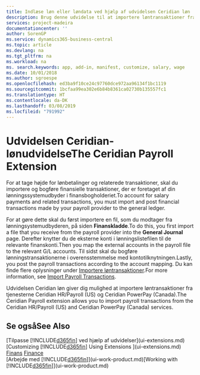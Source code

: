 ```yaml
---
title: Indlæse løn eller løndata ved hjælp af udvidelsen Ceridian løn | Microsoft Docs
description: Brug denne udvidelse til at importere løntransaktioner fra tjenesterne Ceridian HR/Payroll (US) og Ceridian PowerPay (Canada).
services: project-madeira
documentationcenter: ''
author: SorenGP
ms.service: dynamics365-business-central
ms.topic: article
ms.devlang: na
ms.tgt_pltfrm: na
ms.workload: na
ms. search.keywords: app, add-in, manifest, customize, salary, wage
ms.date: 10/01/2018
ms.author: sgroespe
ms.openlocfilehash: ed3ba9f10ce24c97760dce972aa96134f1bc1119
ms.sourcegitcommit: 1bcfaa99ea302e6b84b8361ca02730b135557fc1
ms.translationtype: HT
ms.contentlocale: da-DK
ms.lasthandoff: 03/08/2019
ms.locfileid: "791992"
---
```

# <a name="the-ceridian-payroll-extension"></a><span data-ttu-id="a8e2c-103">Udvidelsen Ceridian-lønudvidelse</span><span class="sxs-lookup"><span data-stu-id="a8e2c-103">The Ceridian Payroll Extension</span></span>
<span data-ttu-id="a8e2c-104">For at tage højde for lønbetalinger og relaterede transaktioner, skal du importere og bogføre finansielle transaktioner, der er foretaget af din lønningssystemudbyder i finansbogholderiet.</span><span class="sxs-lookup"><span data-stu-id="a8e2c-104">To account for salary payments and related transactions, you must import and post financial transactions made by your payroll provider to the general ledger.</span></span>

<span data-ttu-id="a8e2c-105">For at gøre dette skal du først importere en fil, som du modtager fra lønningsystemudbyderen, på siden **Finanskladde**.</span><span class="sxs-lookup"><span data-stu-id="a8e2c-105">To do this, you first import a file that you receive from the payroll provider into the **General Journal** page.</span></span> <span data-ttu-id="a8e2c-106">Derefter knytter du de eksterne konti i lønningslistefilen til de relevante finanskonti.</span><span class="sxs-lookup"><span data-stu-id="a8e2c-106">Then you map the external accounts in the payroll file to the relevant G/L accounts.</span></span> <span data-ttu-id="a8e2c-107">Til sidst skal du bogføre lønningstransaktionerne i overensstemmelse med kontotilknytningen.</span><span class="sxs-lookup"><span data-stu-id="a8e2c-107">Lastly, you post the payroll transactions according to the account mapping.</span></span> <span data-ttu-id="a8e2c-108">Du kan finde flere oplysninger under [Importere løntransaktioner](finance-how-import-payroll-transactions.md).</span><span class="sxs-lookup"><span data-stu-id="a8e2c-108">For more information, see [Import Payroll Transactions](finance-how-import-payroll-transactions.md).</span></span>

<span data-ttu-id="a8e2c-109">Udvidelsen Ceridian løn giver dig mulighed at importere løntransaktioner fra tjenesterne Ceridian HR/Payroll (US) og Ceridian PowerPay (Canada).</span><span class="sxs-lookup"><span data-stu-id="a8e2c-109">The Ceridian Payroll extension allows you to import payroll transactions from the Ceridian HR/Payroll (US) and Ceridian PowerPay (Canada) services.</span></span>

## <a name="see-also"></a><span data-ttu-id="a8e2c-110">Se også</span><span class="sxs-lookup"><span data-stu-id="a8e2c-110">See Also</span></span>
<span data-ttu-id="a8e2c-111">[Tilpasse [!INCLUDE[d365fin](includes/d365fin_md.md)] ved hjælp af udvidelser](ui-extensions.md)  </span><span class="sxs-lookup"><span data-stu-id="a8e2c-111">[Customizing [!INCLUDE[d365fin](includes/d365fin_md.md)] Using Extensions ](ui-extensions.md)  </span></span>  
<span data-ttu-id="a8e2c-112">[Finans](finance.md)  </span><span class="sxs-lookup"><span data-stu-id="a8e2c-112">[Finance](finance.md)  </span></span>  
<span data-ttu-id="a8e2c-113">[Arbejde med [!INCLUDE[d365fin](includes/d365fin_md.md)]](ui-work-product.md)</span><span class="sxs-lookup"><span data-stu-id="a8e2c-113">[Working with [!INCLUDE[d365fin](includes/d365fin_md.md)]](ui-work-product.md)</span></span>
